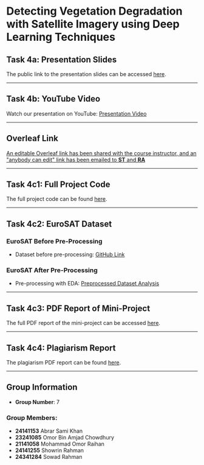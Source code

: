 # Detecting Vegetation Degradation with Satellite Imagery using Deep Learning Techniques

## Task 4a: Presentation Slides
The public link to the presentation slides can be accessed [here](https://docs.google.com/presentation/d/1njyihYZ3KyDBTQ26UNTkgGRtfV9GyAwt/edit?usp=sharing&ouid=112324456214327409803&rtpof=true&sd=true).

---

## Task 4b: YouTube Video
Watch our presentation on YouTube: [Presentation Video](https://youtu.be/egIcjx9BE8Q)

---

## Overleaf Link
[An editable Overleaf link has been shared with the course instructor, and an "anybody can edit" link has been emailed to **ST** and **RA**](https://www.overleaf.com/project/66f067406983760756f80357)

---

## Task 4c1: Full Project Code
The full project code can be found [here](https://github.com/Abrarkhan88/CSE424/blob/main/Task%204/cse424_EUROSAT%2BEDA.ipynb).

---

## Task 4c2: EuroSAT Dataset

### EuroSAT Before Pre-Processing
- Dataset before pre-processing: [GitHub Link](https://github.com/phelber/eurosat)

### EuroSAT After Pre-Processing
- Pre-processing with EDA: [Preprocessed Dataset Analysis](https://github.com/Abrarkhan88/CSE424/blob/main/Task%204/Task%204c2/cse424_EUROSAT%2BEDA.ipynb)

---

## Task 4c3: PDF Report of Mini-Project
The full PDF report of the mini-project can be accessed [here](https://drive.google.com/file/d/1IHnUASN_TAhY-aydiRnD6SzYNYtxxU5v/view?usp=sharing](https://github.com/Abrarkhan88/CSE424/blob/main/Task%204/Task%204c3/Deep_Learning_Techniques_for_detecting_vegetation__with_Satellite_Imaginary.pdf)).

---

## Task 4c4: Plagiarism Report
The plagiarism PDF report can be found [here](https://github.com/Abrarkhan88/CSE424/blob/main/Task%204/Task%204c4/PlagiarismReport_Deep_Learning_Techniques_for_detecting_vegetation__with_Satellite_Imaginary.pdf).

---

## Group Information
- **Group Number**: 7

### Group Members:
- **24141153** Abrar Sami Khan
- **23241085** Omor Bin Amjad Chowdhury
- **21141058** Mohammad Omor Raihan
- **24141255** Showrin Rahman
- **24341284** Sowad Rahman
